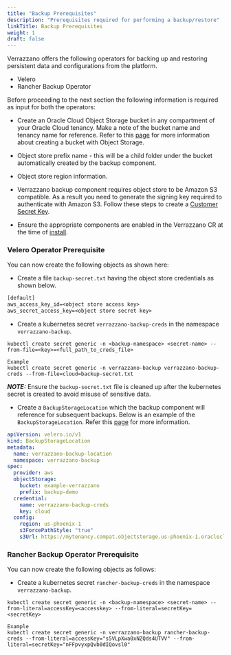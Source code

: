 ```yaml
---
title: "Backup Prerequisites"
description: "Prerequisites required for performing a backup/restore"
linkTitle: Backup Prerequisites
weight: 1
draft: false
---
```


Verrazzano offers the following operators for backing up and restoring persistent data and configurations from the platform. 

- Velero 
- Rancher Backup Operator

Before proceeding to the next section the following information is required as input for both the operators:

- Create an Oracle Cloud Object Storage bucket in any compartment of your Oracle Cloud tenancy. Make a note of the bucket name and tenancy name for reference. Refer to this [page](https://docs.oracle.com/en-us/iaas/Content/Object/Tasks/managingbuckets.htm#usingconsole) for more information about creating a bucket with Object Storage.

- Object store prefix name - this will be a child folder under the bucket automatically created by the backup component.

- Object store region information.

- Verrazzano backup component requires object store to be Amazon S3 compatible. As a result you need to generate the signing key required to authenticate with Amazon S3.
  Follow these steps to create a [Customer Secret Key](https://docs.oracle.com/en-us/iaas/Content/Identity/Tasks/managingcredentials.htm#To4).

- Ensure the appropriate components are enabled in the Verrazzano CR at the time of [install](/docs/setup/backup/installation/#backup-component-installation).
 

### Velero Operator Prerequisite

You can now create the following objects as shown here:

- Create a file `backup-secret.txt` having the object store credentials as shown below.

```backup-secret.txt
[default]
aws_access_key_id=<object store access key>
aws_secret_access_key=<object store secret key>
```

- Create a kubernetes secret `verrazzano-backup-creds` in the namespace `verrazzano-backup`.

```
kubectl create secret generic -n <backup-namespace> <secret-name> --from-file=<key>=<full_path_to_creds_file>

Example 
kubectl create secret generic -n verrazzano-backup verrazzano-backup-creds --from-file=cloud=backup-secret.txt
```

**_NOTE:_** Ensure the `backup-secret.txt` file is cleaned up after the kubernetes secret is created to avoid misuse of sensitive data.

- Create a `BackupStorageLocation` which the backup component will reference for subsequent backups. Below is an example of the `BackupStorageLocation`.
  Refer this [page](https://velero.io/docs/v1.8/api-types/backupstoragelocation/) for more information.

```yaml
apiVersion: velero.io/v1
kind: BackupStorageLocation
metadata:
  name: verrazzano-backup-location
  namespace: verrazzano-backup
spec:
  provider: aws
  objectStorage:
    bucket: example-verrazzano
    prefix: backup-demo
  credential:
    name: verrazzano-backup-creds
    key: cloud
  config:
    region: us-phoenix-1
    s3ForcePathStyle: "true"
    s3Url: https://mytenancy.compat.objectstorage.us-phoenix-1.oraclecloud.com
```

### Rancher Backup Operator Prerequisite

You can now create the following objects as follows:

- Create a kubernetes secret `rancher-backup-creds` in the namespace `verrazzano-backup`.

```
kubectl create secret generic -n <backup-namespace> <secret-name> --from-literal=accessKey=<accesskey> --from-literal=secretKey=<secretKey>

Example 
kubectl create secret generic -n verrazzano-backup rancher-backup-creds --from-literal=accessKey="s5VLpXwa0xNZQds4UTVV" --from-literal=secretKey="nFFpvyxpQvb0dIQovsl0"
```

